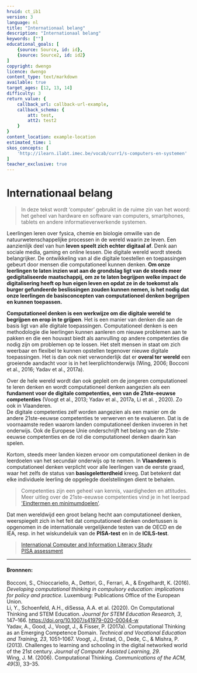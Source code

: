 ```yaml
---
hruid: ct_ib1
version: 3
language: nl
title: "Internationaal belang"
description: "Internationaal belang"
keywords: [""]
educational_goals: [
    {source: Source, id: id}, 
    {source: Source2, id: id2}
]
copyright: dwengo
licence: dwengo
content_type: text/markdown
available: true
target_ages: [12, 13, 14]
difficulty: 3
return_value: {
    callback_url: callback-url-example,
    callback_schema: {
        att: test,
        att2: test2
    }
}
content_location: example-location
estimated_time: 1
skos_concepts: [
    'http://ilearn.ilabt.imec.be/vocab/curr1/s-computers-en-systemen'
]
teacher_exclusive: true
---
```


# Internationaal belang

> In deze tekst wordt ‘computer’ gebruikt in de ruime zin van het woord: het geheel van hardware en software van computers, smartphones, tablets en andere informatieverwerkende systemen. 

Leerlingen leren over fysica, chemie en biologie omwille van de natuurwetenschappelijke processen in de wereld waarin ze leven. Een aanzienlijk deel van hun **leven speelt zich echter digitaal af**. Denk aan sociale media, gaming en online lessen. 
Die digitale wereld wordt steeds belangrijker. De ontwikkeling van al die digitale toestellen en toepassingen gebeurt door mensen die computationeel kunnen denken. **Om onze leerlingen te laten inzien wat aan de grondslag ligt van de steeds meer gedigitaliseerde maatschappij, om ze te laten begrijpen welke impact de digitalisering heeft op hun eigen leven en opdat ze in de toekomst als burger gefundeerde beslissingen zouden kunnen nemen, is het nodig dat onze leerlingen de basisconcepten van computationeel denken begrijpen en kunnen toepassen.**

**Computationeel denken is een werkwijze om die digitale wereld te begrijpen en erop in te grijpen**. Het is een manier van denken die aan de basis ligt van alle digitale toepassingen. Computationeel denken is een methodologie die leerlingen kunnen aanleren om nieuwe problemen aan te pakken en die een houvast biedt als aanvulling op andere competenties die nodig zijn om problemen op te lossen. Het stelt mensen in staat om zich weerbaar en flexibel te kunnen opstellen tegenover nieuwe digitale toepassingen. Het is dan ook niet verwonderlijk dat er **overal ter wereld** een groeiende aandacht voor is in het leerplichtonderwijs (Wing, 2006; Bocconi et al., 2016; Yadav et al., 2017a). 
 
Over de hele wereld wordt dan ook gepleit om de jongeren computationeel te leren denken en wordt computationeel denken aangezien als een **fundament voor de digitale competenties, een van de  21ste-eeuwse competenties** (Voogt et al., 2013; Yadav et al., 2017a, Li et al. , 2020). Zo ook in Vlaanderen. <br>
De digitale competenties zelf worden aangezien als een manier om de andere 21ste-eeuwse competenties te verwerven en te evalueren. Dat is de voornaamste reden waarom landen computationeel denken invoeren in het onderwijs. Ook de Europese Unie onderschrijft het belang van de 21ste-eeuwse competenties en de rol die computationeel denken daarin kan spelen. 

Kortom, steeds meer landen kiezen ervoor om computationeel denken in de leerdoelen van het secundair onderwijs op te nemen. 
In **Vlaanderen** is computationeel denken verplicht voor alle leerlingen van de eerste graad, waar het zelfs de status van **basisgeletterdheid** kreeg. Dat betekent dat elke individuele leerling de opgelegde doelstellingen dient te behalen.

> Competenties zijn een geheel van kennis, vaardigheden en attitudes.<br>
> Meer uitleg over de 21ste-eeuwse competenties vind je in het leerpad ['Eindtermen en minimumdoelen'](https://www.dwengo.org/learning-path.html?hruid=ct8_eindtermen&language=nl&te=true&source_page=%2Fcomputational_thinking%2F&source_title=%20Computationeel%20Denken#ct_eindtermen;nl;3). 

<div class="alert alert-box alert-secondary">
Dat men wereldwijd een groot belang hecht aan computationeel denken, weerspiegelt zich in het feit dat computationeel denken ondertussen is opgenomen in de internationale vergelijkende testen van de OECD en de IEA, resp. in het wiskundeluik van de <strong>PISA-test</strong> en in de <strong>ICILS-test</strong>. 
</div>

> [International Computer and Information Literacy Study](https://www.iea.nl/studies/iea/icils/2023#section-740)<br>
> [PISA assessment](https://www.oecd.org/pisa/sitedocument/PISA-2021-mathematics-framework.pdf)

--------------------------------------
#### Bronnnen:  
Bocconi, S., Chioccariello, A., Dettori, G., Ferrari, A., & Engelhardt, K. (2016). *Developing computational thinking in compulsory education: implications for policy and practice.* Luxemburg: Publications Office of the European Union.<br>
Li, Y., Schoenfeld, A.H., diSessa, A.A. et al.  (2020). On Computational Thinking and STEM Education. *Journal for STEM Education Research, 3*, 147–166. https://doi.org/10.1007/s41979-020-00044-w  <br>
Yadav, A., Good, J., Voogt, J., & Fisser, P. (2017a). Computational Thinking as an Emerging Competence Domain. *Technical and Vocational Education and Training, 23*, 1051–1067.
Voogt, J., Erstad, O., Dede, C., & Mishra, P. (2013). Challenges to learning and schooling in the digital networked world of the 21st century. *Journal of Computer Assisted Learning, 29*.<br>
Wing, J. M. (2006). Computational Thinking. *Communications of the ACM, 49*(3), 33–35.<br> 
